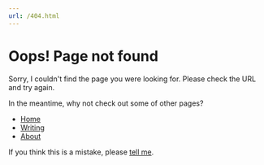 ```yaml
---
url: /404.html
---
```


# Oops! Page not found

Sorry, I couldn't find the page you were looking for. Please check the URL and
try again.

In the meantime, why not check out some of other pages?

- [Home](/)
- [Writing](/writing)
- [About](/about)

If you think this is a mistake, please [tell me](/contact).
